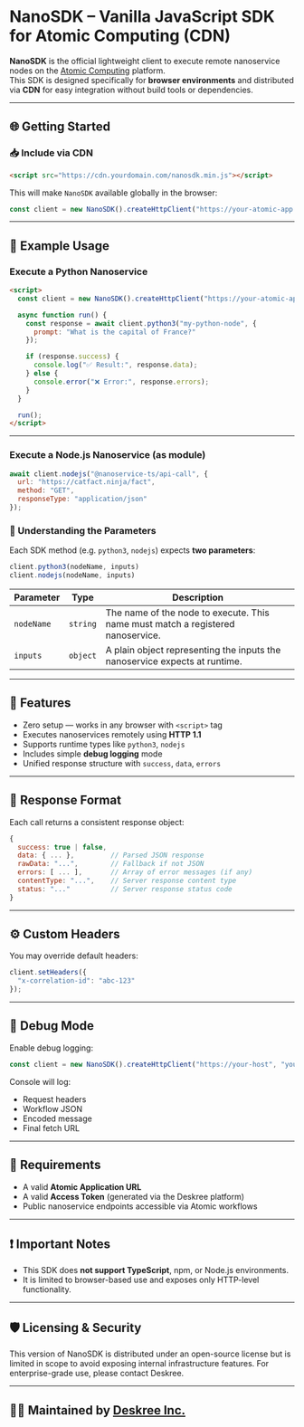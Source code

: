 
# NanoSDK – Vanilla JavaScript SDK for Atomic Computing (CDN)

**NanoSDK** is the official lightweight client to execute remote nanoservice nodes on the [Atomic Computing](https://deskree.com) platform.  
This SDK is designed specifically for **browser environments** and distributed via **CDN** for easy integration without build tools or dependencies.

---

## 🌐 Getting Started

### 📥 Include via CDN

```html
<script src="https://cdn.yourdomain.com/nanosdk.min.js"></script>
```

This will make `NanoSDK` available globally in the browser:

```js
const client = new NanoSDK().createHttpClient("https://your-atomic-app.com", "your-access-token");
```

---

## 🚀 Example Usage

### Execute a Python Nanoservice

```html
<script>
  const client = new NanoSDK().createHttpClient("https://your-atomic-app.com", "your-access-token");

  async function run() {
    const response = await client.python3("my-python-node", {
      prompt: "What is the capital of France?"
    });

    if (response.success) {
      console.log("✅ Result:", response.data);
    } else {
      console.error("❌ Error:", response.errors);
    }
  }

  run();
</script>
```

---

### Execute a Node.js Nanoservice (as module)

```js
await client.nodejs("@nanoservice-ts/api-call", {
  url: "https://catfact.ninja/fact",
  method: "GET",
  responseType: "application/json"
});
```

### 📌 Understanding the Parameters

Each SDK method (e.g. `python3`, `nodejs`) expects **two parameters**:

```js
client.python3(nodeName, inputs)
client.nodejs(nodeName, inputs)
```

| Parameter     | Type      | Description                                                                 |
|---------------|-----------|-----------------------------------------------------------------------------|
| `nodeName`    | `string`  | The name of the node to execute. This name must match a registered nanoservice. |
| `inputs`      | `object`  | A plain object representing the inputs the nanoservice expects at runtime.     |

---

## 🧠 Features

- Zero setup — works in any browser with `<script>` tag
- Executes nanoservices remotely using **HTTP 1.1**
- Supports runtime types like `python3`, `nodejs`
- Includes simple **debug logging** mode
- Unified response structure with `success`, `data`, `errors`

---

## 🔄 Response Format

Each call returns a consistent response object:

```js
{
  success: true | false,
  data: { ... },         // Parsed JSON response
  rawData: "...",        // Fallback if not JSON
  errors: [ ... ],       // Array of error messages (if any)
  contentType: "...",    // Server response content type
  status: "..."          // Server response status code
}
```

---

## ⚙️ Custom Headers

You may override default headers:
```js
client.setHeaders({
  "x-correlation-id": "abc-123"
});
```

---

## 🧪 Debug Mode

Enable debug logging:
```js
const client = new NanoSDK().createHttpClient("https://your-host", "your-token", true);
```

Console will log:
- Request headers
- Workflow JSON
- Encoded message
- Final fetch URL

---

## 🔐 Requirements

- A valid **Atomic Application URL**
- A valid **Access Token** (generated via the Deskree platform)
- Public nanoservice endpoints accessible via Atomic workflows

---

## ❗ Important Notes

- This SDK does **not support TypeScript**, npm, or Node.js environments.
- It is limited to browser-based use and exposes only HTTP-level functionality.

---

## 🛡 Licensing & Security

This version of NanoSDK is distributed under an open-source license but is limited in scope to avoid exposing internal infrastructure features. For enterprise-grade use, please contact Deskree.

---

## 🧑‍💻 Maintained by [Deskree Inc.](https://deskree.com)
